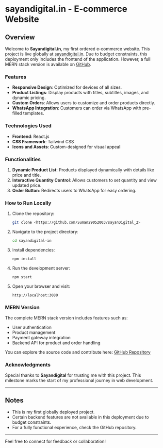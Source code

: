 # sayandigital.in - E-commerce Website

## Overview

Welcome to **Sayandigital.in**, my first ordered e-commerce website. This project is live globally at [sayandigital.in](https://sayandigital.in). Due to budget constraints, this deployment only includes the frontend of the application. However, a full MERN stack version is available on [GitHub](#link-to-repository).

### Features

- **Responsive Design**: Optimized for devices of all sizes.
- **Product Listings**: Display products with titles, subtitles, images, and dynamic pricing.
- **Custom Orders**: Allows users to customize and order products directly.
- **WhatsApp Integration**: Customers can order via WhatsApp with pre-filled templates.

### Technologies Used

- **Frontend**: React.js
- **CSS Framework**: Tailwind CSS
- **Icons and Assets**: Custom-designed for visual appeal

### Functionalities

1. **Dynamic Product List**: Products displayed dynamically with details like price and title.
2. **Interactive Quantity Control**: Allows customers to set quantity and view updated price.
3. **Order Button**: Redirects users to WhatsApp for easy ordering.

### How to Run Locally

1. Clone the repository:
   ```bash
   git clone <https://github.com/Suman29052003/sayanDigital_2>
   ```
2. Navigate to the project directory:
   ```bash
   cd sayandigital-in
   ```
3. Install dependencies:
   ```bash
   npm install
   ```
4. Run the development server:
   ```bash
   npm start
   ```
5. Open your browser and visit:
   ```
   http://localhost:3000
   ```

### MERN Version

The complete MERN stack version includes features such as:

- User authentication
- Product management
- Payment gateway integration
- Backend API for product and order handling

You can explore the source code and contribute here: [GitHub Repository](#link-https://github.com/Suman29052003/sayandigital-repository)

### Acknowledgments

Special thanks to **Sayandigital** for trusting me with this project. This milestone marks the start of my professional journey in web development.

---

## Notes

- This is my first globally deployed project.
- Certain backend features are not available in this deployment due to budget constraints.
- For a fully functional experience, check the GitHub repository.

---

Feel free to connect for feedback or collaboration!
